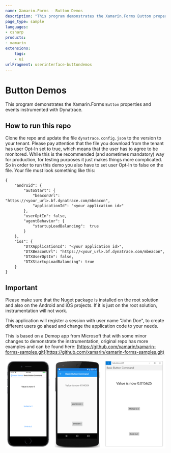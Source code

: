 ```yaml
---
name: Xamarin.Forms - Button Demos
description: "This program demonstrates the Xamarin.Forms Button properties and events (UI)"
page_type: sample
languages:
- csharp
products:
- xamarin
extensions:
    tags:
    - ui
urlFragment: userinterface-buttondemos
---
```

# Button Demos

This program demonstrates the Xamarin.Forms `Button` properties and events instrumented with Dynatrace.

## How to run this repo

Clone the repo and update the file ```dynatrace.config.json``` to the version to your tenant. Please pay attention that the file you download from the tenant has user Opt-In set to true, which means that the user has to agree to be monitored. While this is the recommended (and sometimes mandatory) way for production, for testing purposes it just makes things more complicated. So in order to run this demo you also have to set user Opt-In to false on the file. Your file must look something like this:

```
{
	"android": {
		"autoStart": {
			"beaconUrl": "https://<your_url>.bf.dynatrace.com/mbeacon",
			"applicationId": "<your application id>"
		},
		"userOptIn": false,
		"agentBehavior": {
			"startupLoadBalancing":  true
		}
	},
	"ios": {
		"DTXApplicationId": "<your application id>",
		"DTXBeaconUrl": "https://<your_url>.bf.dynatrace.com/mbeacon",
		"DTXUserOptIn": false,
		"DTXStartupLoadBalancing": true
	}
}
```

## Important

Please make sure that the Nuget package is installed on the root solution and also on the Android and iOS projects. If it is just on the root solution, instrumentation will not work.

This application will register a session with user name "John Doe", to create different users go ahead and change the application code to your needs.

This is based on a Demop app from Microsoft that with some minor changes to demonstrate the instrumentation, original repo has more examples and can be found here: [https://github.com/xamarin/xamarin-forms-samples.git](https://github.com/xamarin/xamarin-forms-samples.git)

![Button Demos application screenshot](Screenshots/BasicButtonCommand-Large.png "Button Demos application screenshot")

